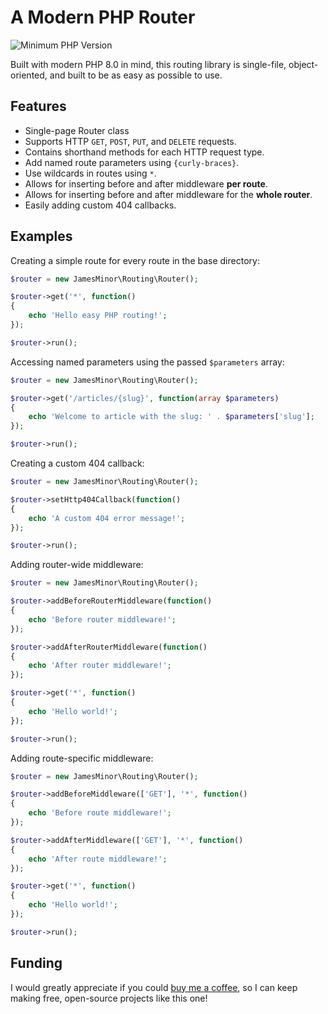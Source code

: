 # A Modern PHP Router

![[Minimum PHP Version](https://www.php.net)](https://img.shields.io/badge/PHP->%3D8.0-9cf)

Built with modern PHP 8.0 in mind, this routing library is single-file, 
object-oriented, and built to be as easy as possible to use.

## Features

- Single-page Router class
- Supports HTTP `GET`, `POST`, `PUT`, and `DELETE` requests.
- Contains shorthand methods for each HTTP request type.
- Add named route parameters using `{curly-braces}`.
- Use wildcards in routes using `*`.
- Allows for inserting before and after middleware **per route**.
- Allows for inserting before and after middleware for the **whole router**.
- Easily adding custom 404 callbacks.

## Examples

Creating a simple route for every route in the base directory:
```php
$router = new JamesMinor\Routing\Router();

$router->get('*', function()
{
    echo 'Hello easy PHP routing!';
});

$router->run();
```

Accessing named parameters using the passed `$parameters` array:
```php
$router = new JamesMinor\Routing\Router();

$router->get('/articles/{slug}', function(array $parameters)
{
    echo 'Welcome to article with the slug: ' . $parameters['slug'];
});

$router->run();
```

Creating a custom 404 callback:
```php
$router = new JamesMinor\Routing\Router();

$router->setHttp404Callback(function()
{
    echo 'A custom 404 error message!';
});

$router->run();
```

Adding router-wide middleware:
```php
$router = new JamesMinor\Routing\Router();

$router->addBeforeRouterMiddleware(function()
{
    echo 'Before router middleware!';
});

$router->addAfterRouterMiddleware(function()
{
    echo 'After router middleware!';
});

$router->get('*', function()
{
    echo 'Hello world!';
});

$router->run();
```

Adding route-specific middleware:
```php
$router = new JamesMinor\Routing\Router();

$router->addBeforeMiddleware(['GET'], '*', function()
{
    echo 'Before route middleware!';
});

$router->addAfterMiddleware(['GET'], '*', function()
{
    echo 'After route middleware!';
});

$router->get('*', function()
{
    echo 'Hello world!';
});

$router->run();
```

## Funding

I would greatly appreciate if you could [buy me a coffee](https://www.buymeacoffee.com/jamesminor), 
so I can keep making free, open-source projects like this one!
